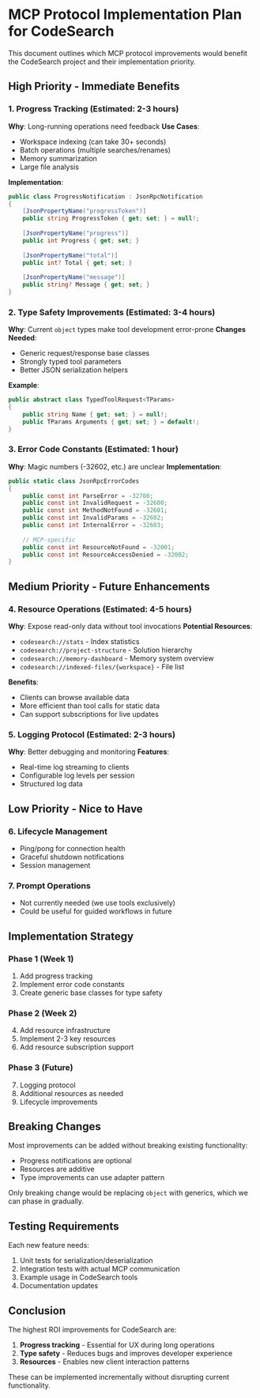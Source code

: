 # MCP Protocol Implementation Plan for CodeSearch

This document outlines which MCP protocol improvements would benefit the CodeSearch project and their implementation priority.

## High Priority - Immediate Benefits

### 1. Progress Tracking (Estimated: 2-3 hours)
**Why**: Long-running operations need feedback
**Use Cases**:
- Workspace indexing (can take 30+ seconds)
- Batch operations (multiple searches/renames)
- Memory summarization
- Large file analysis

**Implementation**:
```csharp
public class ProgressNotification : JsonRpcNotification
{
    [JsonPropertyName("progressToken")]
    public string ProgressToken { get; set; } = null!;
    
    [JsonPropertyName("progress")]
    public int Progress { get; set; }
    
    [JsonPropertyName("total")]
    public int? Total { get; set; }
    
    [JsonPropertyName("message")]
    public string? Message { get; set; }
}
```

### 2. Type Safety Improvements (Estimated: 3-4 hours)
**Why**: Current `object` types make tool development error-prone
**Changes Needed**:
- Generic request/response base classes
- Strongly typed tool parameters
- Better JSON serialization helpers

**Example**:
```csharp
public abstract class TypedToolRequest<TParams>
{
    public string Name { get; set; } = null!;
    public TParams Arguments { get; set; } = default!;
}
```

### 3. Error Code Constants (Estimated: 1 hour)
**Why**: Magic numbers (-32602, etc.) are unclear
**Implementation**:
```csharp
public static class JsonRpcErrorCodes
{
    public const int ParseError = -32700;
    public const int InvalidRequest = -32600;
    public const int MethodNotFound = -32601;
    public const int InvalidParams = -32602;
    public const int InternalError = -32603;
    
    // MCP-specific
    public const int ResourceNotFound = -32001;
    public const int ResourceAccessDenied = -32002;
}
```

## Medium Priority - Future Enhancements

### 4. Resource Operations (Estimated: 4-5 hours)
**Why**: Expose read-only data without tool invocations
**Potential Resources**:
- `codesearch://stats` - Index statistics
- `codesearch://project-structure` - Solution hierarchy
- `codesearch://memory-dashboard` - Memory system overview
- `codesearch://indexed-files/{workspace}` - File list

**Benefits**:
- Clients can browse available data
- More efficient than tool calls for static data
- Can support subscriptions for live updates

### 5. Logging Protocol (Estimated: 2-3 hours)
**Why**: Better debugging and monitoring
**Features**:
- Real-time log streaming to clients
- Configurable log levels per session
- Structured log data

## Low Priority - Nice to Have

### 6. Lifecycle Management
- Ping/pong for connection health
- Graceful shutdown notifications
- Session management

### 7. Prompt Operations
- Not currently needed (we use tools exclusively)
- Could be useful for guided workflows in future

## Implementation Strategy

### Phase 1 (Week 1)
1. Add progress tracking
2. Implement error code constants
3. Create generic base classes for type safety

### Phase 2 (Week 2)
4. Add resource infrastructure
5. Implement 2-3 key resources
6. Add resource subscription support

### Phase 3 (Future)
7. Logging protocol
8. Additional resources as needed
9. Lifecycle improvements

## Breaking Changes

Most improvements can be added without breaking existing functionality:
- Progress notifications are optional
- Resources are additive
- Type improvements can use adapter pattern

Only breaking change would be replacing `object` with generics, which we can phase in gradually.

## Testing Requirements

Each new feature needs:
1. Unit tests for serialization/deserialization
2. Integration tests with actual MCP communication
3. Example usage in CodeSearch tools
4. Documentation updates

## Conclusion

The highest ROI improvements for CodeSearch are:
1. **Progress tracking** - Essential for UX during long operations
2. **Type safety** - Reduces bugs and improves developer experience
3. **Resources** - Enables new client interaction patterns

These can be implemented incrementally without disrupting current functionality.